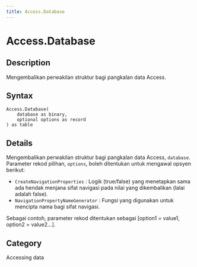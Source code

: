 ```yaml
---
title: Access.Database
---
```


# Access.Database


## Description

Mengembalikan perwakilan struktur bagi pangkalan data Access.


## Syntax

```powerquery
Access.Database(
    database as binary,
    optional options as record
) as table
```


## Details

Mengembalikan perwakilan struktur bagi pangkalan data Access, <code>database</code>. Parameter rekod pilihan, <code>options</code>, boleh ditentukan untuk mengawal opsyen berikut:    <ul><li><code>CreateNavigationProperties</code> : Logik (true/false) yang menetapkan sama ada hendak menjana sifat navigasi pada nilai yang dikembalikan (lalai adalah false).</li><li><code>NavigationPropertyNameGenerator</code> : Fungsi yang digunakan untuk mencipta nama bagi sifat navigasi.</li></ul>    Sebagai contoh, parameter rekod ditentukan sebagai [option1 = value1, option2 = value2...].



## Category
Accessing data
